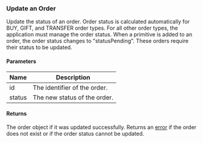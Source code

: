 ### Update an Order

Update the status of an order. Order status is calculated automatically for BUY, GIFT, and TRANSFER order types. For all other order types, the application must manage the order status. When a primitive is added to an order, the order status changes to "statusPending". These orders require their status to be updated.

#### Parameters

<table>
    <thead>
        <tr>
            <th>Name</th>
            <th>Description</th>
        </tr>
    </thead>
    <tbody>
        <tr>
            <td>id</td>
            <td>The identifier of the order.</td>
        </tr>
        <tr>
            <td>status</td>
            <td>The new status of the order.</td>
        </tr>
    </tbody>
</table>

#### Returns

The order object if it was updated successfully. Returns an [error](./?doc=reference-manual#errors) if the order does not exist or if the order status cannot be updated.












